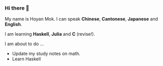 ### Hi there 👋

My name is Hoyan Mok.
I can speak **Chinese**, **Cantonese**, **Japanese** and **English**. 

I am learning **Haskell**, **Julia** and **C** (revise!).

I am about to do ...
* Update my study notes on math.
* Learn Haskell

